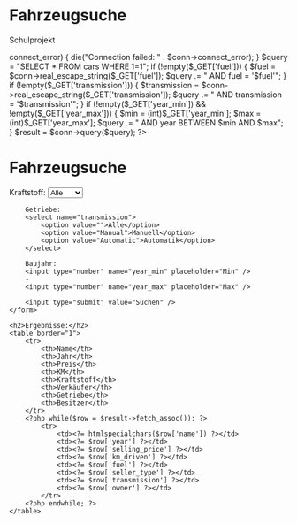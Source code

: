 # Fahrzeugsuche
Schulprojekt
<?php
$conn = new mysqli("localhost", "root", "", "cardekho_db");
if ($conn->connect_error) {
    die("Connection failed: " . $conn->connect_error);
}

$query = "SELECT * FROM cars WHERE 1=1";

if (!empty($_GET['fuel'])) {
    $fuel = $conn->real_escape_string($_GET['fuel']);
    $query .= " AND fuel = '$fuel'";
}
if (!empty($_GET['transmission'])) {
    $transmission = $conn->real_escape_string($_GET['transmission']);
    $query .= " AND transmission = '$transmission'";
}
if (!empty($_GET['year_min']) && !empty($_GET['year_max'])) {
    $min = (int)$_GET['year_min'];
    $max = (int)$_GET['year_max'];
    $query .= " AND year BETWEEN $min AND $max";
}

$result = $conn->query($query);
?>

<!DOCTYPE html>
<html>
<head>
    <title>Auto-Suche</title>
</head>
<body>
    <h1>Fahrzeugsuche</h1>
    <form method="GET">
        Kraftstoff:
        <select name="fuel">
            <option value="">Alle</option>
            <option value="Petrol">Benzin</option>
            <option value="Diesel">Diesel</option>
            <option value="CNG">CNG</option>
        </select>

        Getriebe:
        <select name="transmission">
            <option value="">Alle</option>
            <option value="Manual">Manuell</option>
            <option value="Automatic">Automatik</option>
        </select>

        Baujahr:
        <input type="number" name="year_min" placeholder="Min" />
        -
        <input type="number" name="year_max" placeholder="Max" />

        <input type="submit" value="Suchen" />
    </form>

    <h2>Ergebnisse:</h2>
    <table border="1">
        <tr>
            <th>Name</th>
            <th>Jahr</th>
            <th>Preis</th>
            <th>KM</th>
            <th>Kraftstoff</th>
            <th>Verkäufer</th>
            <th>Getriebe</th>
            <th>Besitzer</th>
        </tr>
        <?php while($row = $result->fetch_assoc()): ?>
            <tr>
                <td><?= htmlspecialchars($row['name']) ?></td>
                <td><?= $row['year'] ?></td>
                <td><?= $row['selling_price'] ?></td>
                <td><?= $row['km_driven'] ?></td>
                <td><?= $row['fuel'] ?></td>
                <td><?= $row['seller_type'] ?></td>
                <td><?= $row['transmission'] ?></td>
                <td><?= $row['owner'] ?></td>
            </tr>
        <?php endwhile; ?>
    </table>
</body>
</html>
